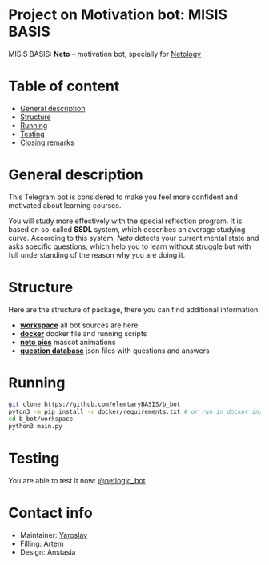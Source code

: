 # Project on Motivation bot: MISIS BASIS

MISIS BASIS: **Neto** – motivation bot, specially for [Netology](https://netology.ru)

# Table of content
-  [General description](#general-description)
-  [Structure](#struct)
-  [Running](#running)
-  [Testing](#testing)
-  [Closing remarks](#contact)

# General description <a name="general-description"></a>
This Telegram bot is considered to make you feel more confident and motivated about learning courses.

You will study more effectively with the special reflection program.
It is based on so-called **SSDL** system, which describes an average studying curve.
According to this system, *Neto* detects your current mental state and asks specific questions,
which help you to learn without struggle but with full understanding of the reason
why you are doing it.

# Structure <a name="struct"></a>
Here are the structure of package, there you can find additional information:
- [**workspace**](workspace) all bot sources are here
- [**docker**](docker) docker file and running scripts
- [**neto pics**](workspace/neto_pics) mascot animations
- [**question database**](workspace/question_base) json files with questions and answers

# Running <a name="running"></a>
```bash
git clone https://github.com/elemtaryBASIS/b_bot
pyton3 -m pip install -r docker/requirements.txt # or run in docker instead
cd b_bot/workspace
python3 main.py
```
# Testing <a name="testing"></a>
You are able to test it now: [@netlogic_bot](https://t.me/netlogic_bot)
# Contact info <a name="contact"></a>
- Maintainer: [Yaroslav](https://github.com/atokagzx)
- Filling: [Artem](https://github.com/cymdaspec)
- Design: Anstasia
